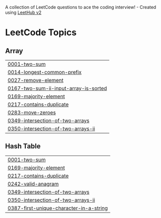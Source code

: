 A collection of LeetCode questions to ace the coding interview! - Created using [LeetHub v2](https://github.com/arunbhardwaj/LeetHub-2.0)
<!---LeetCode Topics Start-->
# LeetCode Topics
## Array
|  |
| ------- |
| [0001-two-sum](https://github.com/Ramdas-Nalawade/LeetCode/tree/master/0001-two-sum) |
| [0014-longest-common-prefix](https://github.com/Ramdas-Nalawade/LeetCode/tree/master/0014-longest-common-prefix) |
| [0027-remove-element](https://github.com/Ramdas-Nalawade/LeetCode/tree/master/0027-remove-element) |
| [0167-two-sum-ii-input-array-is-sorted](https://github.com/Ramdas-Nalawade/LeetCode/tree/master/0167-two-sum-ii-input-array-is-sorted) |
| [0169-majority-element](https://github.com/Ramdas-Nalawade/LeetCode/tree/master/0169-majority-element) |
| [0217-contains-duplicate](https://github.com/Ramdas-Nalawade/LeetCode/tree/master/0217-contains-duplicate) |
| [0283-move-zeroes](https://github.com/Ramdas-Nalawade/LeetCode/tree/master/0283-move-zeroes) |
| [0349-intersection-of-two-arrays](https://github.com/Ramdas-Nalawade/LeetCode/tree/master/0349-intersection-of-two-arrays) |
| [0350-intersection-of-two-arrays-ii](https://github.com/Ramdas-Nalawade/LeetCode/tree/master/0350-intersection-of-two-arrays-ii) |
## Hash Table
|  |
| ------- |
| [0001-two-sum](https://github.com/Ramdas-Nalawade/LeetCode/tree/master/0001-two-sum) |
| [0169-majority-element](https://github.com/Ramdas-Nalawade/LeetCode/tree/master/0169-majority-element) |
| [0217-contains-duplicate](https://github.com/Ramdas-Nalawade/LeetCode/tree/master/0217-contains-duplicate) |
| [0242-valid-anagram](https://github.com/Ramdas-Nalawade/LeetCode/tree/master/0242-valid-anagram) |
| [0349-intersection-of-two-arrays](https://github.com/Ramdas-Nalawade/LeetCode/tree/master/0349-intersection-of-two-arrays) |
| [0350-intersection-of-two-arrays-ii](https://github.com/Ramdas-Nalawade/LeetCode/tree/master/0350-intersection-of-two-arrays-ii) |
| [0387-first-unique-character-in-a-string](https://github.com/Ramdas-Nalawade/LeetCode/tree/master/0387-first-unique-character-in-a-string) |
## String
|  |
| ------- |
| [0014-longest-common-prefix](https://github.com/Ramdas-Nalawade/LeetCode/tree/master/0014-longest-common-prefix) |
| [0020-valid-parentheses](https://github.com/Ramdas-Nalawade/LeetCode/tree/master/0020-valid-parentheses) |
| [0125-valid-palindrome](https://github.com/Ramdas-Nalawade/LeetCode/tree/master/0125-valid-palindrome) |
| [0242-valid-anagram](https://github.com/Ramdas-Nalawade/LeetCode/tree/master/0242-valid-anagram) |
| [0344-reverse-string](https://github.com/Ramdas-Nalawade/LeetCode/tree/master/0344-reverse-string) |
| [0387-first-unique-character-in-a-string](https://github.com/Ramdas-Nalawade/LeetCode/tree/master/0387-first-unique-character-in-a-string) |
| [0392-is-subsequence](https://github.com/Ramdas-Nalawade/LeetCode/tree/master/0392-is-subsequence) |
## Stack
|  |
| ------- |
| [0020-valid-parentheses](https://github.com/Ramdas-Nalawade/LeetCode/tree/master/0020-valid-parentheses) |
| [0232-implement-queue-using-stacks](https://github.com/Ramdas-Nalawade/LeetCode/tree/master/0232-implement-queue-using-stacks) |
## Linked List
|  |
| ------- |
| [0021-merge-two-sorted-lists](https://github.com/Ramdas-Nalawade/LeetCode/tree/master/0021-merge-two-sorted-lists) |
## Recursion
|  |
| ------- |
| [0021-merge-two-sorted-lists](https://github.com/Ramdas-Nalawade/LeetCode/tree/master/0021-merge-two-sorted-lists) |
## Queue
|  |
| ------- |
| [0232-implement-queue-using-stacks](https://github.com/Ramdas-Nalawade/LeetCode/tree/master/0232-implement-queue-using-stacks) |
| [0387-first-unique-character-in-a-string](https://github.com/Ramdas-Nalawade/LeetCode/tree/master/0387-first-unique-character-in-a-string) |
## Counting
|  |
| ------- |
| [0169-majority-element](https://github.com/Ramdas-Nalawade/LeetCode/tree/master/0169-majority-element) |
| [0387-first-unique-character-in-a-string](https://github.com/Ramdas-Nalawade/LeetCode/tree/master/0387-first-unique-character-in-a-string) |
## Two Pointers
|  |
| ------- |
| [0027-remove-element](https://github.com/Ramdas-Nalawade/LeetCode/tree/master/0027-remove-element) |
| [0125-valid-palindrome](https://github.com/Ramdas-Nalawade/LeetCode/tree/master/0125-valid-palindrome) |
| [0167-two-sum-ii-input-array-is-sorted](https://github.com/Ramdas-Nalawade/LeetCode/tree/master/0167-two-sum-ii-input-array-is-sorted) |
| [0283-move-zeroes](https://github.com/Ramdas-Nalawade/LeetCode/tree/master/0283-move-zeroes) |
| [0344-reverse-string](https://github.com/Ramdas-Nalawade/LeetCode/tree/master/0344-reverse-string) |
| [0349-intersection-of-two-arrays](https://github.com/Ramdas-Nalawade/LeetCode/tree/master/0349-intersection-of-two-arrays) |
| [0350-intersection-of-two-arrays-ii](https://github.com/Ramdas-Nalawade/LeetCode/tree/master/0350-intersection-of-two-arrays-ii) |
| [0392-is-subsequence](https://github.com/Ramdas-Nalawade/LeetCode/tree/master/0392-is-subsequence) |
## Sorting
|  |
| ------- |
| [0169-majority-element](https://github.com/Ramdas-Nalawade/LeetCode/tree/master/0169-majority-element) |
| [0217-contains-duplicate](https://github.com/Ramdas-Nalawade/LeetCode/tree/master/0217-contains-duplicate) |
| [0242-valid-anagram](https://github.com/Ramdas-Nalawade/LeetCode/tree/master/0242-valid-anagram) |
| [0349-intersection-of-two-arrays](https://github.com/Ramdas-Nalawade/LeetCode/tree/master/0349-intersection-of-two-arrays) |
| [0350-intersection-of-two-arrays-ii](https://github.com/Ramdas-Nalawade/LeetCode/tree/master/0350-intersection-of-two-arrays-ii) |
## Design
|  |
| ------- |
| [0232-implement-queue-using-stacks](https://github.com/Ramdas-Nalawade/LeetCode/tree/master/0232-implement-queue-using-stacks) |
## Binary Search
|  |
| ------- |
| [0167-two-sum-ii-input-array-is-sorted](https://github.com/Ramdas-Nalawade/LeetCode/tree/master/0167-two-sum-ii-input-array-is-sorted) |
| [0349-intersection-of-two-arrays](https://github.com/Ramdas-Nalawade/LeetCode/tree/master/0349-intersection-of-two-arrays) |
| [0350-intersection-of-two-arrays-ii](https://github.com/Ramdas-Nalawade/LeetCode/tree/master/0350-intersection-of-two-arrays-ii) |
## Tree
|  |
| ------- |
| [0104-maximum-depth-of-binary-tree](https://github.com/Ramdas-Nalawade/LeetCode/tree/master/0104-maximum-depth-of-binary-tree) |
## Depth-First Search
|  |
| ------- |
| [0104-maximum-depth-of-binary-tree](https://github.com/Ramdas-Nalawade/LeetCode/tree/master/0104-maximum-depth-of-binary-tree) |
## Breadth-First Search
|  |
| ------- |
| [0104-maximum-depth-of-binary-tree](https://github.com/Ramdas-Nalawade/LeetCode/tree/master/0104-maximum-depth-of-binary-tree) |
## Binary Tree
|  |
| ------- |
| [0104-maximum-depth-of-binary-tree](https://github.com/Ramdas-Nalawade/LeetCode/tree/master/0104-maximum-depth-of-binary-tree) |
## Trie
|  |
| ------- |
| [0014-longest-common-prefix](https://github.com/Ramdas-Nalawade/LeetCode/tree/master/0014-longest-common-prefix) |
## Divide and Conquer
|  |
| ------- |
| [0169-majority-element](https://github.com/Ramdas-Nalawade/LeetCode/tree/master/0169-majority-element) |
## Dynamic Programming
|  |
| ------- |
| [0392-is-subsequence](https://github.com/Ramdas-Nalawade/LeetCode/tree/master/0392-is-subsequence) |
<!---LeetCode Topics End-->
